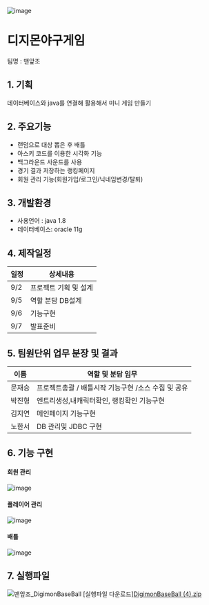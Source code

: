 ![image](https://user-images.githubusercontent.com/108584477/189010308-089630f7-abcd-4f69-8081-c5186affb272.png)


# 디지몬야구게임
팀명 : 맨앞조
## 1. 기획
데이터베이스와 java를 연결해 활용해서 미니 게임 만들기
## 2. 주요기능
 * 랜덤으로 대상 뽑은 후 배틀
 * 아스키 코드를 이용한 시각화 기능
 * 백그라운드 사운드를 사용
 * 경기 결과 저장하는 랭킹페이지
 * 회원 관리 기능(회원가입/로그인/닉네임변경/탈퇴)
## 3. 개발환경
* 사용언어 : java 1.8
* 데이터베이스: oracle 11g

## 4. 제작일정
일정|상세내용
---|---|
9/2|프로젝트 기획 및 설계
9/5|역할 분담 DB설계
9/6|기능구현
9/7|발표준비
## 5. 팀원단위 업무 분장 및 결과
이름|역할 및 분담 임무
---|---|
문재승|프로젝트총괄 / 배틀시작 기능구현 /소스 수집 및 공유
박진형|엔트리생성,내캐릭터확인, 랭킹확인 기능구현
김지연|메인페이지 기능구현
노한서|DB 관리및 JDBC 구현



## 6. 기능 구현

#### 회원 관리
![image](https://user-images.githubusercontent.com/108584477/189013568-82aa8bfe-dff3-4190-af01-06ddb00460d7.png)

#### 플레이어 관리
![image](https://user-images.githubusercontent.com/108584477/189013602-29a19e53-9036-41e7-847c-8b04dcd64f82.png)


#### 배틀
![image](https://user-images.githubusercontent.com/108584477/189013652-e4cb0082-fffa-4239-bf20-d4a4ad2ea570.png)



## 7. 실행파일

![맨앞조_DigimonBaseBall](https://user-images.githubusercontent.com/112401561/189012669-f74446c1-e03b-4824-975b-293ffb314a41.gif)
[실행파일 다운로드][DigimonBaseBall (4).zip](https://github.com/2022-SMHRD-SW-Fullstack-1/Digimon/files/9522780/DigimonBaseBall.4.zip)

